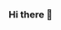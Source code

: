 ### Hi there 👋

<!--
**artF412/artF412** is a ✨ _special_ ✨ repository because its `README.md` (this file) appears on your GitHub profile.

Here are some ideas to get you started:

👋 Hi, I’m @artF412
👀 I’m interested in Anime , Japan and Korean song
🌱 I’m work as a system administrator
📫 How to reach me E-mail : chalantorn.sup@gmail.com
😄 Pronouns: Mr.art
⚡ Fun fact: Just another boy.

-->
